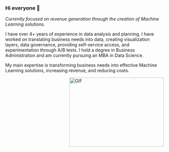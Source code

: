 ### Hi everyone 👋

  *Currently focused on revenue generation through the creation of Machine Learning solutions.*

   I have over 4+ years of experience in data analysis and planning. I have worked on translating business needs into data, creating visualization layers, data governance, providing self-service access, and experimentation through A/B tests. 
   I hold a degree in Business Administration and am currently pursuing an MBA in Data Science.
   
   My main expertise is transforming business needs into effective Machine Learning solutions, increasing revenue, and reducing costs.
  
  <img align="right" alt="GIF" src="https://github.com/abhisheknaiidu/abhisheknaiidu/blob/master/code.gif?raw=true" width="300" height="220" />

</p>

<!--
**luisicart/luisicart** is a ✨ _special_ ✨ repository because its `README.md` (this file) appears on your GitHub profile.

Here are some ideas to get you started:

- 🔭 I’m currently working on ...
- 🌱 I’m currently learning ...
- 👯 I’m looking to collaborate on ...
- 🤔 I’m looking for help with ...
- 💬 Ask me about ...
- 📫 How to reach me: ...
- 😄 Pronouns: ...
- ⚡ Fun fact: ...
-->
